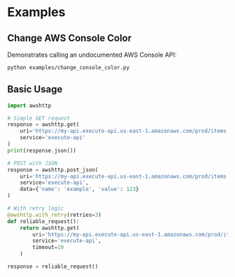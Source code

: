 # Examples

## Change AWS Console Color

Demonstrates calling an undocumented AWS Console API:

```bash
python examples/change_console_color.py
```

## Basic Usage

```python
import awshttp

# Simple GET request
response = awshttp.get(
    uri='https://my-api.execute-api.us-east-1.amazonaws.com/prod/items',
    service='execute-api'
)
print(response.json())

# POST with JSON
response = awshttp.post_json(
    uri='https://my-api.execute-api.us-east-1.amazonaws.com/prod/items',
    service='execute-api',
    data={'name': 'example', 'value': 123}
)

# With retry logic
@awshttp.with_retry(retries=3)
def reliable_request():
    return awshttp.get(
        uri='https://my-api.execute-api.us-east-1.amazonaws.com/prod/items',
        service='execute-api',
        timeout=10
    )

response = reliable_request()
```
